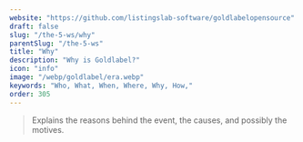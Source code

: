 ```yaml
---
website: "https://github.com/listingslab-software/goldlabelopensource"
draft: false
slug: "/the-5-ws/why"
parentSlug: "/the-5-ws"
title: "Why"
description: "Why is Goldlabel?"
icon: "info"
image: "/webp/goldlabel/era.webp"
keywords: "Who, What, When, Where, Why, How,"
order: 305
---
```


> Explains the reasons behind the event, the causes, and possibly the motives.
